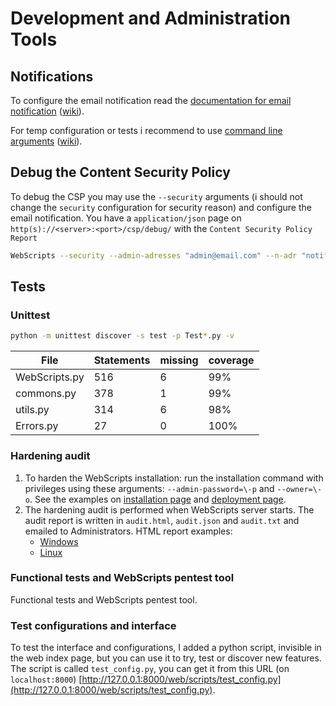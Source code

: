 # Development and Administration Tools

## Notifications

To configure the email notification read the [documentation for email notification](https://webscripts.readthedocs.io/en/latest/Server_Configuration/#server-configuration) ([wiki](https://github.com/mauricelambert/WebScripts/wiki/Server-Configuration#server-configuration)).

For temp configuration or tests i recommend to use [command line arguments](https://webscripts.readthedocs.io/en/latest/Usages/#smtp) ([wiki](https://github.com/mauricelambert/WebScripts/wiki/Usages#smtp)).

## Debug the Content Security Policy

To debug the CSP you may use the `--security` arguments (i should not change the `security` configuration for security reason) and configure the email notification. You have a `application/json` page on `http(s)://<server>:<port>/csp/debug/` with the `Content Security Policy Report`

```bash
WebScripts --security --admin-adresses "admin@email.com" --n-adr "notification@email.com" --s-server "smtp.email.com"
```

## Tests

### Unittest

```bash
python -m unittest discover -s test -p Test*.py -v
```

| File          | Statements | missing | coverage |
|---------------|------------|---------|----------|
| WebScripts.py | 516        | 6       | 99%      |
| commons.py    | 378        | 1       | 99%      |
| utils.py      | 314        | 6       | 98%      |
| Errors.py     | 27         | 0       | 100%     |


### Hardening audit

1. To harden the WebScripts installation: run the installation command with privileges using these arguments: `--admin-password=\-p` and `--owner=\-o`. See the examples on [installation page](https://webscripts.readthedocs.io/en/latest/Installation/) and [deployment page](https://webscripts.readthedocs.io/en/latest/Deployment/).
2. The hardening audit is performed when WebScripts server starts. The audit report is written in `audit.html`, `audit.json` and `audit.txt` and emailed to Administrators.
HTML report examples:
    - [Windows](https://mauricelambert.github.io/info/python/code/WebScripts/audit_windows.html)
    - [Linux](https://mauricelambert.github.io/info/python/code/WebScripts/audit_linux.html)

### Functional tests and WebScripts pentest tool

Functional tests and WebScripts pentest tool.

### Test configurations and interface

To test the interface and configurations, I added a python script, invisible in the web index page, but you can use it to try, test or discover new features. The script is called `test_config.py`, you can get it from this URL (on `localhost:8000`) [http://127.0.0.1:8000/web/scripts/test_config.py](http://127.0.0.1:8000/web/scripts/test_config.py).